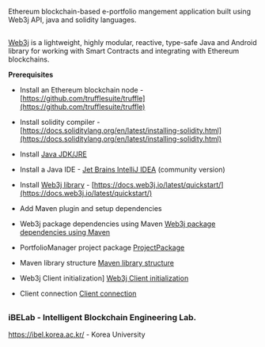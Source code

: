 
 Ethereum blockchain-based e-portfolio mangement application built using Web3j API, java and solidity languages. 
 
 ##

  [Web3j](http://web3j.io/) is a lightweight, highly modular, reactive, type-safe Java and Android library for working with Smart Contracts and integrating with Ethereum blockchains.

 **Prerequisites** 

- Install an Ethereum blockchain node - [https://github.com/trufflesuite/truffle](https://github.com/trufflesuite/truffle)
- Install solidity compiler - [https://docs.soliditylang.org/en/latest/installing-solidity.html](https://docs.soliditylang.org/en/latest/installing-solidity.html)
- Install [Java JDK/JRE](https://docs.oracle.com/javase/10/install/installation-jdk-and-jre-microsoft-windows-platforms.htm#JSJIG-GUID-A7E27B90-A28D-4237-9383-A58B416071CA)
- Install a Java IDE - [Jet Brains IntelliJ IDEA](https://www.jetbrains.com/idea/download/other.html) (community version)
- Install [Web3j library](https://www.web3labs.com/web3j-sdk) - [https://docs.web3j.io/latest/quickstart/](https://docs.web3j.io/latest/quickstart/)
- Add Maven plugin and setup dependencies

- Web3j package dependencies using Maven
 [Web3j package dependencies using Maven](https://github.com/ibelab-ku/e-portfolio-manager-web3j-java/blob/main/assets/fig2.png)

- PortfolioManager project package 
[ProjectPackage](https://github.com/ibelab-ku/e-portfolio-manager-web3j-java/blob/main/assets/fig1.png)

- Maven library structure
[Maven library structure](https://github.com/ibelab-ku/e-portfolio-manager-web3j-java/blob/main/assets/fig1.png)                                                

- Web3j Client initialization]
[Web3j Client initialization](https://github.com/ibelab-ku/e-portfolio-manager-web3j-java/blob/main/assets/fig4.png)  

- Client connection
[Client connection](https://github.com/ibelab-ku/e-portfolio-manager-web3j-java/blob/main/assets/fig4.png)  
 
 ##
 
 ### iBELab - Intelligent Blockchain Engineering Lab.
https://ibel.korea.ac.kr/ - Korea University

